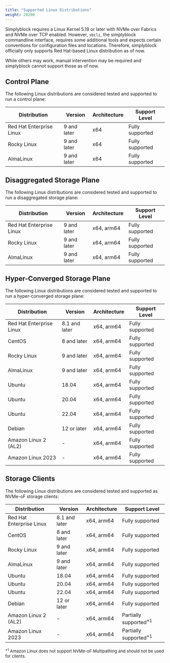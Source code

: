 ```yaml
---
title: "Supported Linux Distributions"
weight: 20200
---
```


Simplyblock requires a Linux Kernel 5.19 or later with NVMe over Fabrics and NVMe over TCP enabled. However, `sbcli`,
the simplyblock commandline interface, requires some additional tools and expects certain conventions for configuration
files and locations. Therefore, simplyblock officially only supports Red Hat-based Linux distribution as of now.

While others may work, manual intervention may be required and simplyblock cannot support those as of now.

## Control Plane

The following Linux distributions are considered tested and supported to run a control plane:

| Distribution             | Version     | Architecture | Support Level   |
|--------------------------|-------------|--------------|-----------------|
| Red Hat Enterprise Linux | 9 and later | x64          | Fully supported |
| Rocky Linux              | 9 and later | x64          | Fully supported |
| AlmaLinux                | 9 and later | x64          | Fully supported |

## Disaggregated Storage Plane

The following Linux distributions are considered tested and supported to run a disaggregated storage plane:

| Distribution             | Version     | Architecture | Support Level   |
|--------------------------|-------------|--------------|-----------------|
| Red Hat Enterprise Linux | 9 and later | x64, arm64   | Fully supported |
| Rocky Linux              | 9 and later | x64, arm64   | Fully supported |
| AlmaLinux                | 9 and later | x64, arm64   | Fully supported |

## Hyper-Converged Storage Plane

The following Linux distributions are considered tested and supported to run a hyper-converged storage plane:

| Distribution             | Version       | Architecture | Support Level   |
|--------------------------|---------------|--------------|-----------------|
| Red Hat Enterprise Linux | 8.1 and later | x64, arm64   | Fully supported |
| CentOS                   | 8 and later   | x64, arm64   | Fully supported |
| Rocky Linux              | 9 and later   | x64, arm64   | Fully supported |
| AlmaLinux                | 9 and later   | x64, arm64   | Fully supported |
| Ubuntu                   | 18.04         | x64, arm64   | Fully supported |
| Ubuntu                   | 20.04         | x64, arm64   | Fully supported |
| Ubuntu                   | 22.04         | x64, arm64   | Fully supported |
| Debian                   | 12 or later   | x64, arm64   | Fully supported |
| Amazon Linux 2 (AL2)     | -             | x64, arm64   | Fully supported |
| Amazon Linux 2023        | -             | x64, arm64   | Fully supported |

## Storage Clients

The following Linux distributions are considered tested and supported as NVMe-oF storage clients:

| Distribution             | Version       | Architecture | Support Level                    |
|--------------------------|---------------|--------------|----------------------------------|
| Red Hat Enterprise Linux | 8.1 and later | x64, arm64   | Fully supported                  |
| CentOS                   | 8 and later   | x64, arm64   | Fully supported                  |
| Rocky Linux              | 9 and later   | x64, arm64   | Fully supported                  |
| AlmaLinux                | 9 and later   | x64, arm64   | Fully supported                  |
| Ubuntu                   | 18.04         | x64, arm64   | Fully supported                  |
| Ubuntu                   | 20.04         | x64, arm64   | Fully supported                  |
| Ubuntu                   | 22.04         | x64, arm64   | Fully supported                  |
| Debian                   | 12 or later   | x64, arm64   | Fully supported                  |
| Amazon Linux 2 (AL2)     | -             | x64, arm64   | Partially supported<sup>*1</sup> |
| Amazon Linux 2023        | -             | x64, arm64   | Partially supported<sup>*1</sup> |

<span style="font-size: small;"><sup>*1</sup> Amazon Linux does not support NVMe-oF Multipathing and should not be used for clients.</span> 
